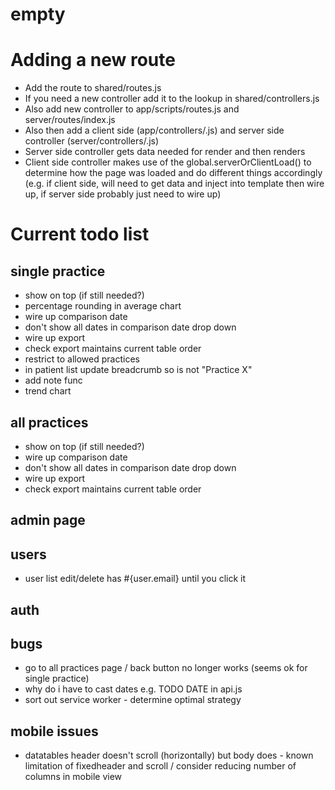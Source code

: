 # empty

# Adding a new route

- Add the route to shared/routes.js
- If you need a new controller add it to the lookup in shared/controllers.js
- Also add new controller to app/scripts/routes.js and server/routes/index.js
- Also then add a client side (app/controllers/<new controller name here>.js) and server side controller (server/controllers/<new controller name here>.js)
- Server side controller gets data needed for render and then renders
- Client side controller makes use of the global.serverOrClientLoad() to determine how the page was loaded and do different things accordingly (e.g. if client side, will need to get data and inject into template then wire up, if server side probably just need to wire up)

# Current todo list

## single practice

- show on top (if still needed?)
- percentage rounding in average chart
- wire up comparison date
- don't show all dates in comparison date drop down
- wire up export
- check export maintains current table order
- restrict to allowed practices
- in patient list update breadcrumb so is not "Practice X"
- add note func
- trend chart

## all practices

- show on top (if still needed?)
- wire up comparison date
- don't show all dates in comparison date drop down
- wire up export
- check export maintains current table order

## admin page


## users

- user list edit/delete has #{user.email} until you click it

## auth

## bugs

- go to all practices page / back button no longer works (seems ok for single practice)
- why do i have to cast dates e.g. TODO DATE in api.js
- sort out service worker - determine optimal strategy

## mobile issues

- datatables header doesn't scroll (horizontally) but body does - known limitation of fixedheader and scroll / consider reducing number of columns in mobile view